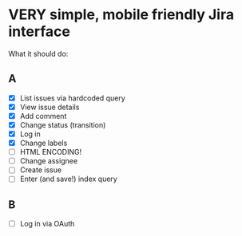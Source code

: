 VERY simple, mobile friendly Jira interface
====

What it should do:

## A

* [x] List issues via hardcoded query
* [x] View issue details
* [x] Add comment
* [x] Change status (transition)
* [x] Log in
* [x] Change labels
* [ ] HTML ENCODING!
* [ ] Change assignee
* [ ] Create issue
* [ ] Enter (and save!) index query

## B

* [ ] Log in via OAuth
